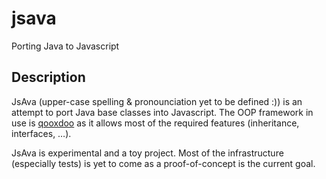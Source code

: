 jsava
=====

Porting Java to Javascript

## Description

JsAva (upper-case spelling & pronounciation yet to be defined :)) is an attempt to port Java base classes into Javascript. The OOP framework in use is [qooxdoo](http://qooxdoo.org/) as it allows most of the required features (inheritance, interfaces, …).

JsAva is experimental and a toy project. Most of the infrastructure (especially tests) is yet to come as a proof-of-concept is the current goal.

